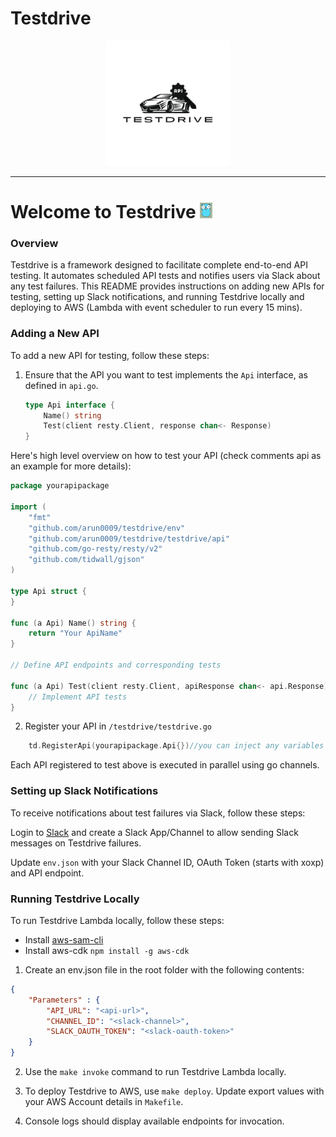 # Testdrive

<p align="center">
      <img alt="Testdrive" title="Testdrive" src="img/testdrive.png" width="200" height="200">
</p>

---

<h1>Welcome to Testdrive <img src="./img/go.gif" width="20" alt="Go"></h1>

### Overview

Testdrive is a framework designed to facilitate complete end-to-end API testing. It automates scheduled API tests and notifies users via Slack about any test failures. This README provides instructions on adding new APIs for testing, setting up Slack notifications, and running Testdrive locally and deploying to AWS (Lambda with event scheduler to run every 15 mins).

### Adding a New API

To add a new API for testing, follow these steps:

1. Ensure that the API you want to test implements the `Api` interface, as defined in `api.go`.
   
   ```go
   type Api interface {
       Name() string
       Test(client resty.Client, response chan<- Response)
   }

Here's high level overview on how to test your API (check comments api as an example for more details):

```go
package yourapipackage

import (
    "fmt"
    "github.com/arun0009/testdrive/env"
    "github.com/arun0009/testdrive/testdrive/api"
    "github.com/go-resty/resty/v2"
    "github.com/tidwall/gjson"
)

type Api struct {
}

func (a Api) Name() string {
    return "Your ApiName"
}

// Define API endpoints and corresponding tests

func (a Api) Test(client resty.Client, apiResponse chan<- api.Response) {
    // Implement API tests
}
```

2. Register your API in `/testdrive/testdrive.go`

```go 
    td.RegisterApi(yourapipackage.Api{})//you can inject any variables in API{}
```

Each API registered to test above is executed in parallel using go channels.

### Setting up Slack Notifications
To receive notifications about test failures via Slack, follow these steps:

Login to [Slack](https://www.slack.com) and create a Slack App/Channel to allow sending Slack messages on Testdrive failures.

Update `env.json` with your Slack Channel ID, OAuth Token (starts with xoxp) and API endpoint.

### Running Testdrive Locally

To run Testdrive Lambda locally, follow these steps:

* Install [aws-sam-cli](https://formulae.brew.sh/formula/aws-sam-cli)
* Install aws-cdk `npm install -g aws-cdk`

1. Create an env.json file in the root folder with the following contents:

```json
{
    "Parameters" : {
        "API_URL": "<api-url>",
        "CHANNEL_ID": "<slack-channel>",
        "SLACK_OAUTH_TOKEN": "<slack-oauth-token>"
    }
}
```

2. Use the `make invoke` command to run Testdrive Lambda locally.

3. To deploy Testdrive to AWS, use `make deploy`. Update export values with your AWS Account details in `Makefile`.

4. Console logs should display available endpoints for invocation.